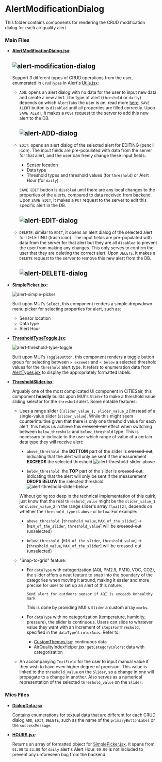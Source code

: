 # AlertModificationDialog

This folder contains components for rendering the CRUD modification dialog for each air quality alert.

### Main Files

- [**AlertModificationDialog.jsx**](./AlertModificationDialog.jsx): 

  ![alert-modification-dialog](/documentation/alert-dialog.png)
  ---

  Support 3 different types of CRUD operations from the user, enumerated in `CrudTypes` in Alert's [Utils.jsx](../Utils.jsx):
    - `ADD`: opens an alert dialog with no data for the user to input new data and create a new alert. The type of alert (`threshold` or `daily`) depends on which `AlertTabs` the user is on, read more [here](./README.md). `SAVE ALERT` button is `disabled` until all properties are filled correctly. Upon `SAVE ALERT`, it makes a `POST` request to the server to add this new alert to the DB.

      ![alert-ADD-dialog](/documentation/alert-ADD.png)
      ---

    - `EDIT`: opens an alert dialog of the selected alert for EDITING (pencil icon). The input fields are pre-populated with data from the server for that alert, and the user can freely change these input fields:
      - Sensor location
      - Data type
      - Threshold types and threshold values (for `threshold`) or Alert Hour (for `daily`)

      `SAVE EDIT` button is `disabled` until there are any local changes to the properties of the alerts, compared to data received from backend. Upon `SAVE EDIT`, it makes a `PUT` request to the server to edit this specific alert in the DB.

      ![alert-EDIT-dialog](/documentation/alert-EDIT.png)
      ---

    - `DELETE`: similar to `EDIT`, it opens an alert dialog of the selected alert for DELETING (trash icon). The input fields are pre-populated with data from the server for that alert but they are all `disabled` to prevent the user from making any changes. This only serves to confirm the user that they are deleting the correct alert. Upon `DELETE`, it makes a `DELETE` request to the server to remove this new alert from the DB.

      ![alert-DELETE-dialog](/documentation/alert-DELETE.png)
      ---

- [**SimplePicker.jsx**](./SimplePicker.jsx): 

  ![alert-simple-picker](/documentation/alert-simple-picker.png)
  
  Built upon MUI's `Select`, this component renders a simple dropwdown menu picker for selecting properties for alert, such as:
  - Sensor location
  - Data type
  - Alert Hour

- [**ThresholdTypeToggle.jsx**](./ThresholdTypeToggle.jsx): 

  ![alert-threshold-type-toggle](/documentation/alert-threshold-type-toggle.png)
  
  Built upon MUI's `ToggleButton`, this component renders a toggle button group for selecting between `> exceeds` and `< below` a selected threshold values for the `threshold` alert type. It refers to enumeration data from [AlertTypes.jsx](src/Components/AirQuality/AirQualityAlerts/AlertTypes.jsx) to display the appropriately formatted labels.

- [**ThresholdSlider.jsx**](./ThresholdSlider.jsx): 

  Arguably one of the most complicated UI component in CITIESair, this component **heavily** builds upon MUI's `Slider` to make a threshold value sliding selector for the `threshold` alert. Some notable features:

    - Uses a range slider (`[slider_value_1, slider_value_2]`)instead of a single-value slider (`slider_value`). While this might seem counterintuitive given that there is only one threshold value for each alert, this helps us achieve this ~~crossed-out~~ effect when switching between `below_threshold` and `below_threshold` type. This is necessary to indicate to the user which range of value of a certain data type they will receive alert:

      - `above_threshold`: the **BOTTOM** part of the slider is ~~crossed-out~~, indicating that the alert will only be sent if the measurement **EXCEEDS** the selected threshold
        ![alert-threshold-slider-above](/documentation/alert-threshold-slider-above.png)
        
      - `below_threshold`: the **TOP** part of the slider is ~~crossed-out~~, indicating that the alert will only be sent if the measurement **DROPS BELOW** the selected threshold
        ![alert-threshold-slider-below](/documentation/alert-threshold-slider-below.png)

      Without going too deep in the technical implementation of this quirk, just know that the real `threshold_value` might be the `slider_value_1` or `slider_value_2` in the range slider's array `float[2]`, depends on whether the `threshold_type` is `above` or `below`. For example:

        - `above_threshold`: [`threshold_value`, `MAX_of_the_slider`] -> [`MIN_of_the_slider`, `threshold_value`] will be ~~crossed-out~~ (unselected)
        
        - `below_threshold`: [`MIN_of_the_slider`, `threshold_value`] -> [`threshold_value`, `MAX_of_the_slider`] will be ~~crossed-out~~ (unselected)

    - "Snap-to-grid" feature:
      - For `dataType` with categorization (AQI, PM2.5, PM10, VOC, CO2), the slider offers a neat feature to snap into the boundary of the categories when moving it around, making it easier and more precise for user to set up an alert of this nature:

        ```
        Send alert for outdoors sensor if AQI is exceeds Unhealthy mark
        ```

        This is done by providing MUI's `Slider` a custom array `marks`.

      - For `dataType` with no categorization (temperature, humidity, pressure), the slider is continuous. Users can slide to whatever value they want with an increment of `stepsForThreshold`, specified in the `dataType`'s `colorAxis`. Refer to:
        - [CustomThemes.jsx](/src/Themes/CustomThemes.jsx): continuous data
        - [AirQualityIndexHelper.jsx](/src/Utils/AirQuality/AirQualityIndexHelper.jsx): `getCategoryColors`: data with categorization

    - An accompanying `TextField` for the user to input manual value if they wish to have even higher degree of precision. This value is linked to the `threshold_value` on the `Slider`, so a change in one will propagate to a change in another. Also serves as a numerical representation of the selected `threshold_value` on the `Slider`. 

### Mics Files

- [**DialogData.jsx**](./DialogData.jsx):

  Contains enumerations for textual data that are different for each CRUD dialog `ADD`, `EDIT`, `DELETE`, such as the name of the `primaryButtonLabel` or the `successMessage`.

- [**HOURS.jsx**](./HOURS.jsx):

  Returns an array of formatted object for [SimplePicker.jsx](./SimplePicker.jsx). It spans from `01:00` to `23:00` for `daily` alert's Alert Hour. `00:00` is not included to prevent any unforeseen bug from the backend.

